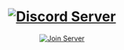 <h1 align="center">
  <a href="https://discord.gg/zS7TpV3p64">
    <img src="https://readme-typing-svg.herokuapp.com?font=Fira+Code&pause=1000&color=F76CEC&random=false&width=435&lines=Discord+Server" alt="Discord Server" />
  </a>
</h1>

<p align="center">
  <a href="https://discord.gg/zS7TpV3p64">
    <img src="https://img.shields.io/badge/Join-Server-7289da.svg" alt="Join Server" />
  </a>
</p>

